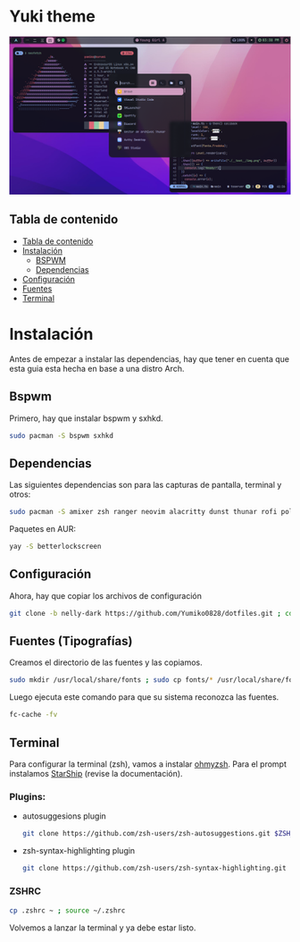 # Yuki theme

![](https://raw.githubusercontent.com/Yumiko0828/dotfiles/main/screenshots/hyprland_nelly-dark.png)

## Tabla de contenido

- [Tabla de contenido](#tabla-de-contenido)
- [Instalación](#instalación)
  - [BSPWM](#bspwm)
  - [Dependencias](#dependencias)
- [Configuración](#configuración)
- [Fuentes](#fuentes-tipografías)
- [Terminal](#terminal)

# Instalación

Antes de empezar a instalar las dependencias, hay que tener en cuenta que esta guia esta hecha en base a una distro Arch.

## Bspwm

Primero, hay que instalar bspwm y sxhkd.

```bash
sudo pacman -S bspwm sxhkd
```

## Dependencias

Las siguientes dependencias son para las capturas de pantalla, terminal y otros:

```bash
sudo pacman -S amixer zsh ranger neovim alacritty dunst thunar rofi polybar brightnessctl
```

Paquetes en AUR:

```bash
yay -S betterlockscreen
```

## Configuración

Ahora, hay que copiar los archivos de configuración

```bash
git clone -b nelly-dark https://github.com/Yumiko0828/dotfiles.git ; cd dotfiles ; cp -r .config/* ~/.config; cp .xinitrc ~ ; echo "Listo!"
```

## Fuentes (Tipografías)

Creamos el directorio de las fuentes y las copiamos.

```bash
sudo mkdir /usr/local/share/fonts ; sudo cp fonts/* /usr/local/share/fonts
```

Luego ejecuta este comando para que su sistema reconozca las fuentes.

```bash
fc-cache -fv
```

## Terminal

Para configurar la terminal (zsh), vamos a instalar [ohmyzsh](https://github.com/ohmyzsh/ohmyzsh/wiki/Installing-ZSH). Para el prompt instalamos [StarShip](https://starship.rs/guide/#%F0%9F%9A%80-installation) (revise la documentación).

### Plugins:

- autosuggesions plugin

  ```bash
  git clone https://github.com/zsh-users/zsh-autosuggestions.git $ZSH_CUSTOM/plugins/zsh-autosuggestions
  ```

- zsh-syntax-highlighting plugin

  ```bash
  git clone https://github.com/zsh-users/zsh-syntax-highlighting.git $ZSH_CUSTOM/plugins/zsh-syntax-highlighting
  ```

### ZSHRC

```bash
cp .zshrc ~ ; source ~/.zshrc
```

Volvemos a lanzar la terminal y ya debe estar listo.
